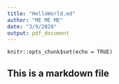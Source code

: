 ```yaml
---
title: "HelloWorld.md"
author: "ME ME ME"
date: "3/9/2020"
output: pdf_document
---
```


```{r setup, include=FALSE}
knitr::opts_chunk$set(echo = TRUE)
```

## This is a markdown file
